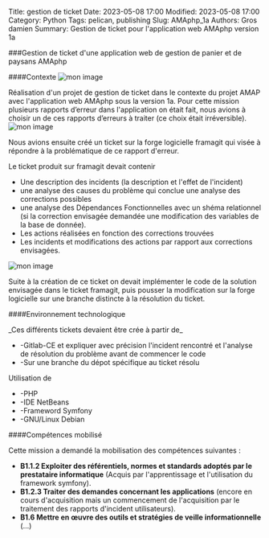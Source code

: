 Title: gestion de ticket
Date: 2023-05-08 17:00
Modified: 2023-05-08 17:00
Category: Python
Tags: pelican, publishing
Slug: AMAphp_1a
Authors: Gros damien
Summary: Gestion de ticket pour l'application web AMAphp version 1a 

###Gestion de ticket d'une application web de gestion de panier et de paysans AMAphp

####Contexte
![mon image](./theme/images/acceuil_AMAphp.png)

Réalisation d'un projet de gestion de ticket dans le contexte du projet AMAP avec l'application web AMAphp sous la version 1a.
Pour cette mission plusieurs rapports d’erreur dans l'application on était fait, nous avions à choisir un de ces rapports d’erreurs à traiter (ce choix était irréversible).
![mon image](./theme/images/ticket_incident.png)

Nous avions ensuite créé un ticket sur la forge logicielle framagit qui visée à répondre à la problématique de ce rapport d'erreur. 


Le ticket produit sur framagit devait contenir 

- Une description des incidents (la description et l'effet de l'incident)
- une analyse des causes du problème qui conclue une analyse des corrections possibles
- une analyse des Dépendances Fonctionnelles avec un shéma relationnel (si la correction envisagée demandée une modification des variables de la base de donnée).
- Les actions réalisées en fonction des corrections trouvées
- Les incidents et modifications des actions par rapport aux corrections envisagées.

![mon image](./theme/images/ticket_framagit.png)

Suite à la création de ce ticket on devait implémenter le code de la solution envisagée dans le ticket framagit, puis pousser la modification sur la forge logicielle sur une branche distincte à la résolution du ticket.



####Environnement technologique

\_Ces différents tickets devaient être crée à partir de\_

- -Gitlab-CE et expliquer avec précision l'incident rencontré et l'analyse de résolution du problème avant de commencer le code
- -Sur une branche du dépot spécifique au ticket résolu

Utilisation de

- -PHP
- -IDE NetBeans
- -Frameword Symfony
- -GNU/Linux Debian

####Compétences mobilisé

Cette mission a demandé la mobilisation des compétences suivantes :

- **B1.1.2 Exploiter des référentiels, normes et standards adoptés par le prestataire informatique**
 (Acquis par l'apprentissage et l'utilisation du framework symfony).
- **B1.2.3 Traiter des demandes concernant les applications**
(encore en cours d'acquisition mais un commencement de l'acquisition par le traitement des rapports d'incident utilisateurs).
- **B1.6 Mettre en œuvre des outils et stratégies de veille informationnelle**
(...)
